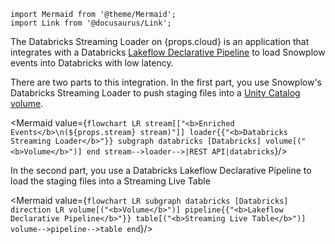 ```mdx-code-block
import Mermaid from '@theme/Mermaid';
import Link from '@docusaurus/Link';
```

The Databricks Streaming Loader on {props.cloud} is an application that integrates with a Databricks [Lakeflow Declarative Pipeline](https://docs.databricks.com/aws/en/dlt/) to load Snowplow events into Databricks with low latency.

There are two parts to this integration.  In the first part, you use Snowplow's Databricks Streaming Loader to push staging files into a [Unity Catalog volume](https://docs.databricks.com/aws/en/volumes/).

<Mermaid value={`
flowchart LR
  stream[["<b>Enriched Events</b>\n(${props.stream} stream)"]]
  loader{{"<b>Databricks Streaming Loader</b>"}}
  subgraph databricks [Databricks]
    volume[("<b>Volume</b>")]
  end
  stream-->loader-->|REST API|databricks
`}/>

In the second part, you use a Databricks Lakeflow Declarative Pipeline to load the staging files into a Streaming Live Table

<Mermaid value={`
flowchart LR
  subgraph databricks [Databricks]
      direction LR
      volume[("<b>Volume</b>")]
      pipeline{{"<b>Lakeflow Declarative Pipeline</b>"}}
      table[("<b>Streaming Live Table</b>")]
      volume-->pipeline-->table
  end
`}/>
